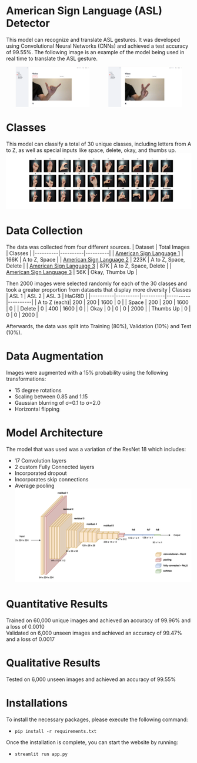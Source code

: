 # American Sign Language (ASL) Detector
This model can recognize and translate ASL gestures. It was developed using Convolutional Neural Networks (CNNs) and achieved a test accuracy of 99.55%. The following image is an example of the model being used in real time to translate the ASL gesture.
<div style="display: flex; justify-content: space-around;">
  <img src="Y.png" alt="ASL Gesture Y" style="width: 200px; height: auto;"/>
  <img src="K.png" alt="ASL Gesture K" style="width: 200px; height: auto;"/>
</div>

# Classes
This model can classify a total of 30 unique classes, including letters from A to Z, as well as special inputs like space, delete, okay, and thumbs up.
![ASL Chart](asl_chart.jpg)

# Data Collection
The data was collected from four different sources.
| Dataset | Total Images | Classes |
|----------|----------|----------|
| [American Sign Language 1](https://www.kaggle.com/datasets/kapillondhe/american-sign-language) | 166K | A to Z, Space |
| [American Sign Language 2](https://www.kaggle.com/datasets/debashishsau/aslamerican-sign-language-aplhabet-dataset)  | 223K | A to Z, Space, Delete |
| [American Sign Language 3](https://www.kaggle.com/datasets/grassknoted/asl-alphabet)  | 87K | A to Z, Space, Delete |
| [American Sign Language 3](https://www.kaggle.com/datasets/kapitanov/hagrid)  | 56K | Okay, Thumbs Up |

Then 2000 images were selected randomly for each of the 30 classes and took a greater proportion from datasets that display more diversity
| Classes | ASL 1 | ASL 2 | ASL 3 | HaGRID |
|----------|----------|----------|----------|----------|
| A to Z (each)| 200 | 200 | 1600 | 0 |
| Space | 200 | 200 | 1600 | 0 |
| Delete | 0 | 400 | 1600 | 0 |
| Okay | 0 | 0 | 0 | 2000 |
| Thumbs Up | 0 | 0 | 0 | 2000 |

Afterwards, the data was split into Training (80%), Validation (10%) and Test (10%).

# Data Augmentation
Images were augmented with a 15% probability using the following transformations:
- 15 degree rotations
- Scaling between 0.85 and 1.15
- Gaussian blurring of σ=0.1 to σ=2.0
- Horizontal flipping

# Model Architecture
The model that was used was a variation of the ResNet 18 which includes:
- 17 Convolution layers
- 2 custom Fully Connected layers
- Incorporated dropout
- Incorporates skip connections
- Average pooling
![Model Architecture](ResNet18_Model.png)

# Quantitative Results
Trained on 60,000 unique images and achieved an accuracy of 99.96% and a loss of 0.0010  
Validated on 6,000 unseen images and achieved an accuracy of 99.47% and a loss of 0.0017

# Qualitative Results
Tested on 6,000 unseen images and achieved an accuracy of 99.55%

# Installations
To install the necessary packages, please execute the following command:
- `pip install -r requirements.txt`

Once the installation is complete, you can start the website by running:
- `streamlit run app.py`

